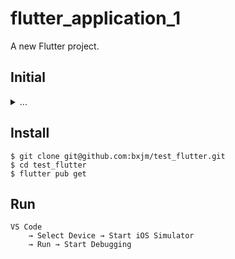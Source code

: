 # flutter_application_1

A new Flutter project.

## Initial
<details><summary>...</summary>

```shell
$ dart --version
$ flutter --version
$ flutter doctor

VS Code → ⌘ + Shift + P → > Flutter: New Project

$ flutter pub add dio
$ flutter pub add intl
$ flutter pub add crypto
$ flutter pub add package_info_plus
$ flutter pub add device_info_plus
```

</p>

</details>


## Install

```shell
$ git clone git@github.com:bxjm/test_flutter.git
$ cd test_flutter
$ flutter pub get
```

## Run

```shell
VS Code 
    → Select Device → Start iOS Simulator
    → Run → Start Debugging
```

